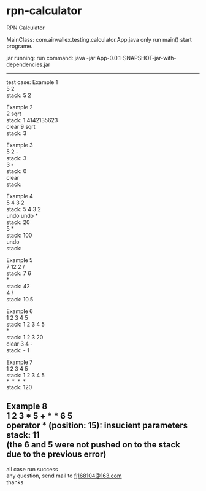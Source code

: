 # rpn-calculator
RPN Calculator

MainClass: com.airwallex.testing.calculator.App.java
only run main() start programe.

jar running: 
run command: java -jar App-0.0.1-SNAPSHOT-jar-with-dependencies.jar


--------------------------------------------------------------------------------------------------
test case:
Example 1  
5 2  
stack: 5 2  
  
Example 2  
2 sqrt  
stack: 1.4142135623  
clear 9 sqrt  
stack: 3  
  
Example 3  
5 2 -  
stack: 3  
3 -  
stack: 0  
clear  
stack:  
  
Example 4  
5 4 3 2  
stack: 5 4 3 2  
undo undo *  
stack: 20  
5 *  
stack: 100  
undo  
stack:  
  
Example 5  
7 12 2 /  
stack: 7 6  
*  
stack: 42  
4 /  
stack: 10.5  
  
Example 6  
1 2 3 4 5  
stack: 1 2 3 4 5  
*  
stack: 1 2 3 20  
clear 3 4 -  
stack: - 1  
  
Example 7  
1 2 3 4 5  
stack: 1 2 3 4 5  
`* * * *`  
stack: 120  
 
Example 8  
1 2 3 * 5 + * * 6 5  
operator * (position: 15): insucient parameters  
stack: 11  
(the 6 and 5 were not pushed on to the stack  
due to the previous error)  
-----------------------------------------------------------------------
all case run success  
any question, send mail to fj168104@163.com   
thanks  
